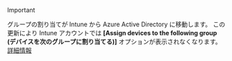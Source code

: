 >[!Important]
>グループの割り当てが Intune から Azure Active Directory に移動します。 この更新により Intune アカウントでは **[Assign devices to the following group (デバイスを次のグループに割り当てる)]** オプションが表示されなくなります。 [詳細情報](../deploy-use/ios-device-enrollment-program-in-microsoft-intune#changes-to-intune-group-assignments)


<!--HONumber=Nov16_HO1-->


